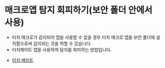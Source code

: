 # 매크로앱 탐지 회피하기(보안 폴더 안에서 사용)
- 터치 매크로가 감지되어 앱을 사용할 수 없을 경우 터치 매크로 앱을 보안 폴더에 설치함으로써 감지되는 것을 피할 수 있습니다.
- 터치메이트 앱을 사용하여 탐지를 회피하는 방법입니다.
 * [터치 메이트](../TouchMate/README.md)
